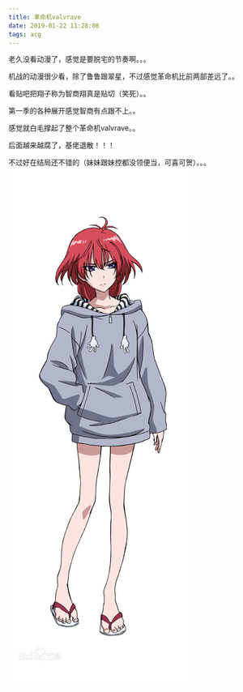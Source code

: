 ```yaml
---
title: 革命机valvrave
date: 2019-01-22 11:28:08
tags: acg
---
```


老久没看动漫了，感觉是要脱宅的节奏啊。。。

机战的动漫很少看，除了鲁鲁跟翠星，不过感觉革命机比前两部差远了。。

看贴吧把翔子称为智商翔真是贴切（笑死）。。

第一季的各种展开感觉智商有点跟不上。。

感觉就白毛撑起了整个革命机valvrave。。

后面越来越腐了，基佬退散！！！

不过好在结局还不错的（妹妹跟妹控都没领便当，可喜可贺）。。。
![连坊小路アキラ](.\images\valvrave.jpg)